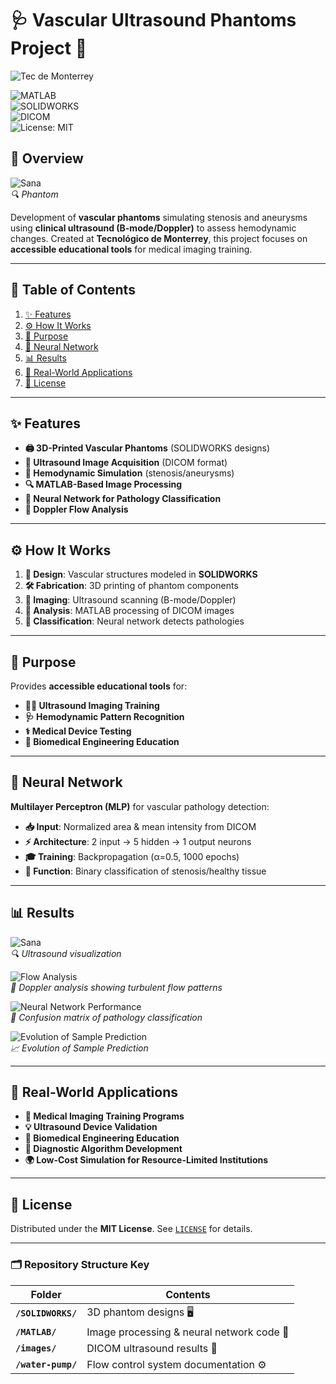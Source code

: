 # 🩺 Vascular Ultrasound Phantoms Project 🏥  

![Tec de Monterrey](https://img.shields.io/badge/Tecnológico_de_Monterrey-Research_Project-blue.svg)

![MATLAB](https://img.shields.io/badge/MATLAB-Image_Processing-blue.svg)  
![SOLIDWORKS](https://img.shields.io/badge/SOLIDWORKS-3D_Design-red.svg)  
![DICOM](https://img.shields.io/badge/DICOM-Medical_Imaging-green.svg)  
![License: MIT](https://img.shields.io/badge/License-MIT-yellow.svg)  

## 📌 Overview  
![Sana](aneurysm/aneurysm.png)  
*🔍 Phantom*  

Development of **vascular phantoms** simulating stenosis and aneurysms using **clinical ultrasound (B-mode/Doppler)** to assess hemodynamic changes. Created at **Tecnológico de Monterrey**, this project focuses on **accessible educational tools** for medical imaging training.  

---

## 📑 Table of Contents  
1. [✨ Features](#-features)  
2. [⚙️ How It Works](#️-how-it-works)  
3. [🎯 Purpose](#-purpose)  
4. [🧠 Neural Network](#-neural-network)  
5. [📊 Results](#-results)  
6. [🏥 Real-World Applications](#-real-world-applications)  
7. [📜 License](#-license)  

---

## ✨ Features  
- **🖨️ 3D-Printed Vascular Phantoms** (SOLIDWORKS designs)  
- **📡 Ultrasound Image Acquisition** (DICOM format)  
- **🔄 Hemodynamic Simulation** (stenosis/aneurysms)  
- **🔍 MATLAB-Based Image Processing**  
- **🤖 Neural Network for Pathology Classification**  
- **🌊 Doppler Flow Analysis**  

---

## ⚙️ How It Works  
1. **🎨 Design**: Vascular structures modeled in **SOLIDWORKS**  
2. **🛠️ Fabrication**: 3D printing of phantom components  
3. **📸 Imaging**: Ultrasound scanning (B-mode/Doppler)  
4. **🔬 Analysis**: MATLAB processing of DICOM images  
5. **🤖 Classification**: Neural network detects pathologies  

---

## 🎯 Purpose  
Provides **accessible educational tools** for:  
- **👨‍⚕️ Ultrasound Imaging Training**  
- **🩺 Hemodynamic Pattern Recognition**  
- **⚕️ Medical Device Testing**  
- **🔬 Biomedical Engineering Education**  

---

## 🧠 Neural Network  
**Multilayer Perceptron (MLP)** for vascular pathology detection:  
- **📥 Input**: Normalized area & mean intensity from DICOM  
- **⚡ Architecture**: 2 input → 5 hidden → 1 output neurons  
- **🎓 Training**: Backpropagation (α=0.5, 1000 epochs)  
- **🔎 Function**: Binary classification of stenosis/healthy tissue  

---

## 📊 Results  
![Sana](images/stenosis/image_0019.jpg)  
*🔍 Ultrasound visualization*  

![Flow Analysis](images/stenosis/image_0026.jpg)  
*🌊 Doppler analysis showing turbulent flow patterns*  

![Neural Network Performance](images/matriz.jpg)  
*🧠 Confusion matrix of pathology classification*  

![Evolution of Sample Prediction](images/evolucion.jpg)  
*📈 Evolution of Sample Prediction*  

---

## 🏥 Real-World Applications  
- **🏫 Medical Imaging Training Programs**  
- **💡 Ultrasound Device Validation**  
- **🔧 Biomedical Engineering Education**  
- **🤖 Diagnostic Algorithm Development**  
- **🌍 Low-Cost Simulation for Resource-Limited Institutions**  

---

## 📜 License  
Distributed under the **MIT License**. See [`LICENSE`](LICENSE) for details.  

---

### 🗂️ **Repository Structure Key**  
| Folder | Contents |  
|--------|----------|  
| **`/SOLIDWORKS/`** | 3D phantom designs 🖥️ |  
| **`/MATLAB/`** | Image processing & neural network code 🤖 |  
| **`/images/`** | DICOM ultrasound results 📸 |  
| **`/water-pump/`** | Flow control system documentation ⚙️ |  
